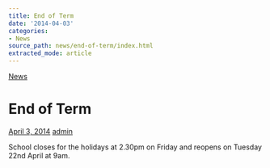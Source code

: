 ```yaml
---
title: End of Term
date: '2014-04-03'
categories:
- News
source_path: news/end-of-term/index.html
extracted_mode: article
---
```

[News](/news/)

# End of Term

[April 3, 2014](/news/end-of-term/) [admin](author/admin/)

School closes for the holidays at 2.30pm on Friday and reopens on Tuesday 22nd April at 9am.
